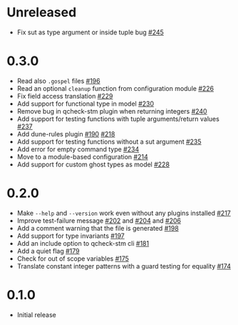 # Unreleased

- Fix sut as type argument or inside tuple bug
  [\#245](https://github.com/ocaml-gospel/ortac/pull/245)

# 0.3.0

- Read also `.gospel` files
  [\#196](https://github.com/ocaml-gospel/ortac/pull/196)
- Read an optional `cleanup` function from configuration module
  [\#226](https://github.com/ocaml-gospel/ortac/pull/226)
- Fix field access translation
  [\#229](https://github.com/ocaml-gospel/ortac/pull/229)
- Add support for functional type in model
  [\#230](https://github.com/ocaml-gospel/ortac/pull/230)
- Remove bug in qcheck-stm plugin when returning integers
  [\#240](https://github.com/ocaml-gospel/ortac/pull/240)
- Add support for testing functions with tuple arguments/return values
  [\#237](https://github.com/ocaml-gospel/ortac/pull/237)
- Add dune-rules plugin
  [\#190](https://github.com/ocaml-gospel/ortac/pull/190)
  [\#218](https://github.com/ocaml-gospel/ortac/pull/218)
- Add support for testing functions without a sut argument
  [\#235](https://github.com/ocaml-gospel/ortac/pull/235)
- Add error for empty command type
  [\#234](https://github.com/ocaml-gospel/ortac/pull/234)
- Move to a module-based configuration
  [\#214](https://github.com/ocaml-gospel/ortac/pull/214)
- Add support for custom ghost types as model
  [\#228](https://github.com/ocaml-gospel/ortac/pull/228)

# 0.2.0

- Make `--help` and `--version` work even without any plugins installed
  [\#217](https://github.com/ocaml-gospel/ortac/pull/217)
- Improve test-failure message
  [\#202](https://github.com/ocaml-gospel/ortac/pull/202) and
  [\#204](https://github.com/ocaml-gospel/ortac/pull/204) and
  [\#206](https://github.com/ocaml-gospel/ortac/pull/206)
- Add a comment warning that the file is generated
  [\#198](https://github.com/ocaml-gospel/ortac/pull/198)
- Add support for type invariants
  [\#197](https://github.com/ocaml-gospel/ortac/pull/197)
- Add an include option to qcheck-stm cli
  [\#181](https://github.com/ocaml-gospel/ortac/pull/181)
- Add a quiet flag
  [\#179](https://github.com/ocaml-gospel/ortac/pull/179)
- Check for out of scope variables
  [\#175](https://github.com/ocaml-gospel/ortac/pull/175)
- Translate constant integer patterns with a guard testing for equality
  [\#174](https://github.com/ocaml-gospel/ortac/pull/174)

# 0.1.0

- Initial release
